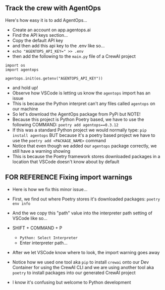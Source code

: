 ## Track the crew with AgentOps

Here's how easy it is to add AgentOps...

- Create an account on app.agentops.ai
- Find the API keys section...
- Copy the default API key
- and then add this api key to the .env like so...
- `echo "AGENTOPS_API_KEY=" >> .env`
- then add the following to the `main.py` file of a CrewAI project
```
import os
import agentops

agentops.init(os.getenv("AGENTOPS_API_KEY"))
```
- and hold up!
- Observe how VSCode is letting us know the `agentops` import has an issue
- This is because the Python interpret can't any files called `agentops` on our machine 
- So let's download the AgentOps package from PyPi but NOTE!
- Because this project is Python Poetry based, we have to use the following COMMAND: `poetry add agentops==0.3.12`
- If this was a standard Python project we would normally type: `pip install agentops` BUT because it's a poetry based project we have to use the `poetry add <PACKAGE_NAME>` command
- Notice that even though we added our `agentops` package correctly, we still have a warning showing
- This is because the Poetry framework stores downloaded packages in a location that VSCode doesn't know about by default

## FOR REFERENCE Fixing import warnings

- Here is how we fix this minor issue...

- First, we find out where Poetry stores it's downloaded packages: `poetry env info`
- And the we copy this "path" value into the interpreter path setting of VSCode like so...
- SHIFT + COMMAND + P
  - `Python: Select Interpreter`
  - Enter interpreter path...

- After we let VSCode know where to look, the import warning goes away
- Notice how we used one tool aka `pip` to install `crewai` onto our Dev Container for using the CrewAI CLI and we are using another tool aka `poetry` to install packages into our generated CrewAI project

- I know it's confusing but welcome to Python development